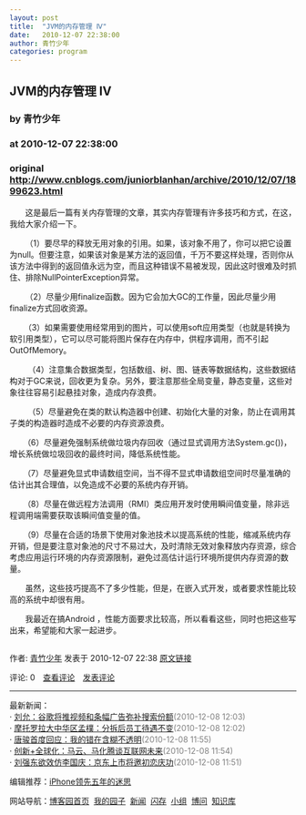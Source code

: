 ```yaml
---
layout: post
title:  "JVM的内存管理 Ⅳ"
date:   2010-12-07 22:38:00
author: 青竹少年
categories: program
---
```


## JVM的内存管理 Ⅳ
### by 青竹少年
### at 2010-12-07 22:38:00
### original <http://www.cnblogs.com/juniorblanhan/archive/2010/12/07/1899623.html>

<p><p>       这是最后一篇有关内存管理的文章，其实内存管理有许多技巧和方式，在这，我给大家介绍一下。</p>
<p>       （1）要尽早的释放无用对象的引用。如果，该对象不用了，你可以把它设置为null。但要注意，如果该对象是某方法的返回值，千万不要这样处理，否则你从该方法中得到的返回值永远为空，而且这种错误不易被发现，因此这时很难及时抓住、排除NullPointerException异常。</p>
<p>       （2）尽量少用finalize函数。因为它会加大GC的工作量，因此尽量少用finalize方式回收资源。</p>
<p> 　　（3）如果需要使用经常用到的图片，可以使用soft应用类型（也就是转换为软引用类型），它可以尽可能将图片保存在内存中，供程序调用，而不引起OutOfMemory。</p>
<p>　　 （4）注意集合数据类型，包括数组、树、图、链表等数据结构，这些数据结构对于GC来说，回收更为复杂。另外，要注意那些全局变量，静态变量，这些对象往往容易引起悬挂对象，造成内存浪费。</p>
<p>　　 （5）尽量避免在类的默认构造器中创建、初始化大量的对象，防止在调用其子类的构造器时造成不必要的内存资源浪费。   </p>
<p>      （6）尽量避免强制系统做垃圾内存回收（通过显式调用方法System.gc())，增长系统做垃圾回收的最终时间，降低系统性能。</p>
<p>      （7）尽量避免显式申请数组空间，当不得不显式申请数组空间时尽量准确的估计出其合理值，以免造成不必要的系统内存开销。</p>
<p>      （8）尽量在做远程方法调用（RMI）类应用开发时使用瞬间值变量，除非远程调用端需要获取该瞬间值变量的值。</p>
<p>      （9）尽量在合适的场景下使用对象池技术以提高系统的性能，缩减系统内存开销，但是要注意对象池的尺寸不易过大，及时清除无效对象释放内存资源，综合考虑应用运行环境的内存资源限制，避免过高估计运行环境所提供内存资源的数量。</p>
<p>       虽然，这些技巧提高不了多少性能，但是，在嵌入式开发，或者要求性能比较高的系统中却很有用。</p>
<p>       我最近在搞Android ，性能方面要求比较高，所以看看这些，同时也把这些写出来，希望能和大家一起进步。</p><img src="http://www.cnblogs.com/juniorblanhan/aggbug/1899623.html?type=1" width="1" height="1" alt=""><p>作者: <a href="http://www.cnblogs.com/juniorblanhan/">青竹少年</a> 发表于 2010-12-07 22:38 <a href="http://www.cnblogs.com/juniorblanhan/archive/2010/12/07/1899623.html">原文链接</a></p><p>评论: 0　<a href="http://www.cnblogs.com/juniorblanhan/archive/2010/12/07/1899623.html#pagedcomment">查看评论</a>　<a href="http://www.cnblogs.com/juniorblanhan/archive/2010/12/07/1899623.html#commentform">发表评论</a></p><hr><p>最新新闻：<br>· <a href="http://news.cnblogs.com/n/83896/">刘允：谷歌将推视频和条幅广告弥补搜索份额</a><span style="color:gray">(2010-12-08 12:03)</span><br>· <a href="http://news.cnblogs.com/n/83895/">摩托罗拉大中华区孟樸：分拆后员工待遇不变</a><span style="color:gray">(2010-12-08 12:02)</span><br>· <a href="http://news.cnblogs.com/n/83894/">唐骏首度回应：我的错在含糊不透明</a><span style="color:gray">(2010-12-08 11:55)</span><br>· <a href="http://news.cnblogs.com/n/83893/">创新+全球化：马云、马化腾谈互联网未来</a><span style="color:gray">(2010-12-08 11:54)</span><br>· <a href="http://news.cnblogs.com/n/83892/">刘强东欲效仿李国庆：京东上市将邀初恋庆功</a><span style="color:gray">(2010-12-08 11:51)</span><br></p><p>编辑推荐：<a href="http://news.cnblogs.com/n/83853/">iPhone领先五年的迷思</a><br></p><p>网站导航：<a href="http://www.cnblogs.com">博客园首页</a>  <a href="http://home.cnblogs.com/">我的园子</a>  <a href="http://news.cnblogs.com">新闻</a>  <a href="http://home.cnblogs.com/ing/">闪存</a>  <a href="http://home.cnblogs.com/group/">小组</a>  <a href="http://space.cnblogs.com/q/">博问</a>  <a href="http://kb.cnblogs.com">知识库</a></p></p>